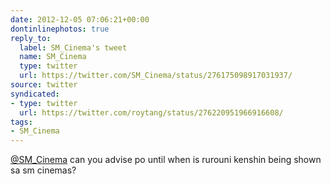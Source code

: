 ```yaml
---
date: 2012-12-05 07:06:21+00:00
dontinlinephotos: true
reply_to:
  label: SM_Cinema's tweet
  name: SM_Cinema
  type: twitter
  url: https://twitter.com/SM_Cinema/status/276175098917031937/
source: twitter
syndicated:
- type: twitter
  url: https://twitter.com/roytang/status/276220951966916608/
tags:
- SM_Cinema
---
```


[@SM_Cinema](https://twitter.com/SM_Cinema/) can you advise po until when is rurouni kenshin being shown sa sm cinemas?